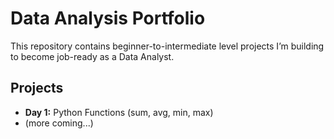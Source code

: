 # Data Analysis Portfolio

This repository contains beginner-to-intermediate level projects I’m building to become job-ready as a Data Analyst.

## Projects

- **Day 1:** Python Functions (sum, avg, min, max)
- (more coming...)
